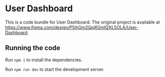 
  # User Dashboard

  This is a code bundle for User Dashboard. The original project is available at https://www.figma.com/design/P5ihGm2QpjR2mIQ1tL5OLA/User-Dashboard.

  ## Running the code

  Run `npm i` to install the dependencies.

  Run `npm run dev` to start the development server.
  